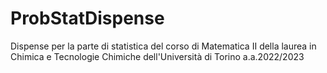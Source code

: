 # ProbStatDispense

Dispense per la parte di statistica del corso di Matematica II della laurea in Chimica e Tecnologie Chimiche dell'Università di Torino a.a.2022/2023
